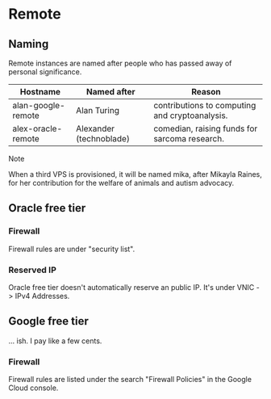 # Remote
## Naming

Remote instances are named after people who has passed away of personal significance.

| Hostname | Named after | Reason |
|--|--|--|
| alan-google-remote | Alan Turing | contributions to computing and cryptoanalysis. |
| alex-oracle-remote | Alexander (technoblade) | comedian, raising funds for sarcoma research. |

> [!NOTE]  
> When a third VPS is provisioned, it will be named mika, after Mikayla Raines, for her contribution for the welfare of animals and autism advocacy.

## Oracle free tier

### Firewall
Firewall rules are under "security list". 

### Reserved IP
Oracle free tier doesn't automatically reserve an public IP. It's under VNIC -> IPv4 Addresses.

## Google free tier
... ish. I pay like a few cents.

### Firewall
Firewall rules are listed under the search "Firewall Policies" in the Google Cloud console.